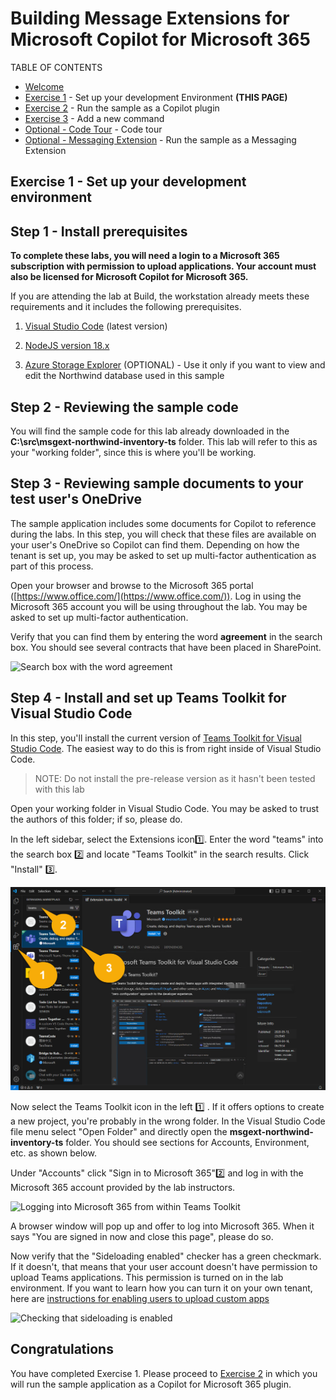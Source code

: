 # Building Message Extensions for Microsoft Copilot for Microsoft 365

TABLE OF CONTENTS

* [Welcome](./Exercise%2000%20-%20Welcome.md) 
* [Exercise 1](./Exercise%2001%20-%20Set%20up.md) - Set up your development Environment **(THIS PAGE)**
* [Exercise 2](./Exercise%2003%20-%20Run%20in%20Copilot.md) - Run the sample as a Copilot plugin
* [Exercise 3]() - Add a new command
* [Optional - Code Tour](./Optional%20-%20Code%20tour.md) - Code tour
* [Optional - Messaging Extension](./Optional%20-%20Run%20sample%20app.md) - Run the sample as a Messaging Extension

## Exercise 1 - Set up your development environment

## Step 1 - Install prerequisites

**To complete these labs, you will need a login to a Microsoft 365 subscription with permission to upload applications. Your account must also be licensed for Microsoft Copilot for Microsoft 365.**

If you are attending the lab at Build, the workstation already meets these requirements and it includes the following prerequisites.

1. [Visual Studio Code](https://code.visualstudio.com/) (latest version)

2. [NodeJS version 18.x](https://nodejs.org/download/release/v18.18.2/)

3. [Azure Storage Explorer](https://azure.microsoft.com/products/storage/storage-explorer/) (OPTIONAL) - Use it only if you want to view and edit the Northwind database used in this sample

## Step 2 - Reviewing the sample code

You will find the sample code for this lab already downloaded in the **C:\src\msgext-northwind-inventory-ts** folder. This lab will refer to this as your "working folder", since this is where you'll be working.

## Step 3 - Reviewing sample documents to your test user's OneDrive

The sample application includes some documents for Copilot to reference during the labs. In this step, you will check that these files are available on your user's OneDrive so Copilot can find them. Depending on how the tenant is set up, you may be asked to set up multi-factor authentication as part of this process.

Open your browser and browse to the Microsoft 365 portal ([https://www.office.com/](https://www.office.com/)). Log in using the Microsoft 365 account you will be using throughout the lab. You may be asked to set up multi-factor authentication.

Verify that you can find them by entering the word **agreement** in the search box. You should see several contracts that have been placed in SharePoint.

![Search box with the word agreement](./images/01-02-CheckSampleFiles.png)

## Step 4 - Install and set up Teams Toolkit for Visual Studio Code

In this step, you'll install the current version of [Teams Toolkit for Visual Studio Code](https://learn.microsoft.com/microsoftteams/platform/toolkit/teams-toolkit-fundamentals?pivots=visual-studio-code-v5). The easiest way to do this is from right inside of Visual Studio Code.

> NOTE: Do not install the pre-release version as it hasn't been tested with this lab

Open your working folder in Visual Studio Code. You may be asked to trust the authors of this folder; if so, please do.

In the left sidebar, select the Extensions icon1️⃣. Enter the word "teams" into the search box 2️⃣ and locate "Teams Toolkit" in the search results. Click "Install" 3️⃣.

![Installing Teams Toolkit in Visual Studio Code](./images/01-04-Install-TTK-01.png)

Now select the Teams Toolkit icon in the left 1️⃣ . If it offers options to create a new project, you're probably in the wrong folder. In the Visual Studio Code file menu select "Open Folder" and directly open the **msgext-northwind-inventory-ts** folder. You should see sections for Accounts, Environment, etc. as shown below.

Under "Accounts" click "Sign in to Microsoft 365"2️⃣ and log in with the Microsoft 365 account provided by the lab instructors. 

![Logging into Microsoft 365 from within Teams Toolkit](./images/01-04-Setup-TTK-01.png)

A browser window will pop up and offer to log into Microsoft 365. When it says "You are signed in now and close this page", please do so.

Now verify that the "Sideloading enabled" checker has a green checkmark. If it doesn't, that means that your user account doesn't have permission to upload Teams applications. This permission is turned on in the lab environment. If you want to learn how you can turn it on your own tenant, here are [instructions for enabling users to upload custom apps](https://learn.microsoft.com/microsoftteams/teams-custom-app-policies-and-settings#allow-users-to-upload-custom-apps)

![Checking that sideloading is enabled](./images/01-04-Setup-TTK-03.png)

## Congratulations

You have completed Exercise 1.
Please proceed to [Exercise 2](./Exercise%2002%20-%20Run%20in%20Copilot.md) in which you will run the sample application as a Copilot for Microsoft 365 plugin.

